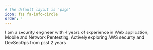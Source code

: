 ```yaml
---
# the default layout is 'page'
icon: fas fa-info-circle
order: 4
---
```


I am a security engineer with 4 years of experience in Web application, Mobile and Network Pentesting. 
Actively exploring AWS security and DevSecOps from past 2 years.